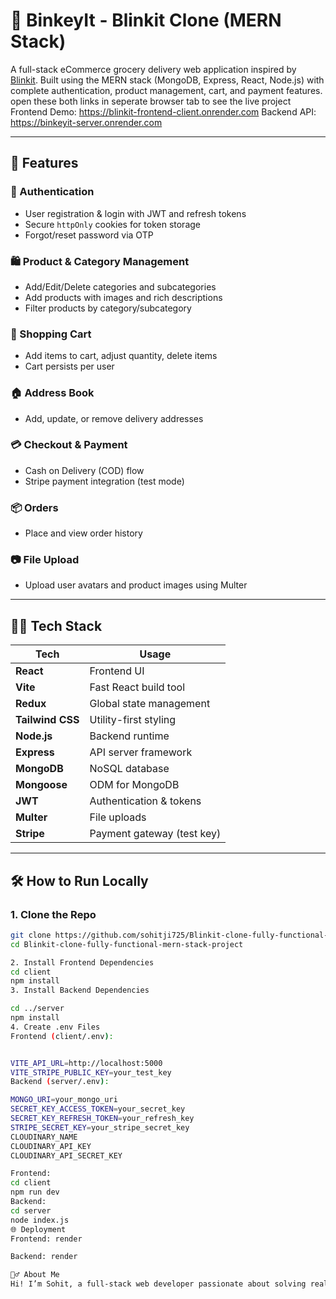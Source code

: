 

# 🛒 BinkeyIt - Blinkit Clone (MERN Stack)

A full-stack eCommerce grocery delivery web application inspired by [Blinkit](https://www.blinkit.com/). Built using the MERN stack (MongoDB, Express, React, Node.js) with complete authentication, product management, cart, and payment features.
open these both links in seperate browser tab to see the live project
Frontend Demo: https://blinkit-frontend-client.onrender.com
Backend API:  https://binkeyit-server.onrender.com


---

## 🚀 Features

### 👤 Authentication
- User registration & login with JWT and refresh tokens
- Secure `httpOnly` cookies for token storage
- Forgot/reset password via OTP

### 🛍️ Product & Category Management
- Add/Edit/Delete categories and subcategories
- Add products with images and rich descriptions
- Filter products by category/subcategory

### 🛒 Shopping Cart
- Add items to cart, adjust quantity, delete items
- Cart persists per user

### 🏠 Address Book
- Add, update, or remove delivery addresses

### 💳 Checkout & Payment
- Cash on Delivery (COD) flow
- Stripe payment integration (test mode)

### 📦 Orders
- Place and view order history

### 📷 File Upload
- Upload user avatars and product images using Multer

---

## 🧑‍💻 Tech Stack

| Tech      | Usage                        |
|-----------|------------------------------|
| **React** | Frontend UI                  |
| **Vite**  | Fast React build tool        |
| **Redux** | Global state management      |
| **Tailwind CSS** | Utility-first styling |
| **Node.js** | Backend runtime            |
| **Express** | API server framework       |
| **MongoDB** | NoSQL database             |
| **Mongoose** | ODM for MongoDB           |
| **JWT** | Authentication & tokens       |
| **Multer** | File uploads                |
| **Stripe** | Payment gateway (test key)  |

---



## 🛠️ How to Run Locally

### 1. Clone the Repo
```bash
git clone https://github.com/sohitji725/Blinkit-clone-fully-functional-mern-stack-project.git
cd Blinkit-clone-fully-functional-mern-stack-project

2. Install Frontend Dependencies
cd client
npm install
3. Install Backend Dependencies

cd ../server
npm install
4. Create .env Files
Frontend (client/.env):


VITE_API_URL=http://localhost:5000
VITE_STRIPE_PUBLIC_KEY=your_test_key
Backend (server/.env):

MONGO_URI=your_mongo_uri
SECRET_KEY_ACCESS_TOKEN=your_secret_key
SECRET_KEY_REFRESH_TOKEN=your_refresh_key
STRIPE_SECRET_KEY=your_stripe_secret_key
CLOUDINARY_NAME
CLOUDINARY_API_KEY
CLOUDINARY_API_SECRET_KEY

Frontend:
cd client
npm run dev
Backend:
cd server
node index.js
🌐 Deployment
Frontend: render 

Backend: render

🙋‍♂️ About Me
Hi! I’m Sohit, a full-stack web developer passionate about solving real-world problems using clean and scalable code.




